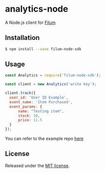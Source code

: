 # analytics-node

A Node.js client for [Filum](https://filum.ai) 

## Installation

```bash
$ npm install --save filum-node-sdk
```

## Usage

```js
const Analytics = require('filum-node-sdk');

const client = new Analytics('write key');

client.track({
  user_id: 'User ID Example',
  event_name: 'Item Purchased',
  event_params: {
      name: "Testing item",
      stock: 10,
      price: 11.5
  }
});
```

You can refer to the example repo [here](https://github.com/Filum-AI/filum-node-sdk-example)

## License

Released under the [MIT license](license.md).